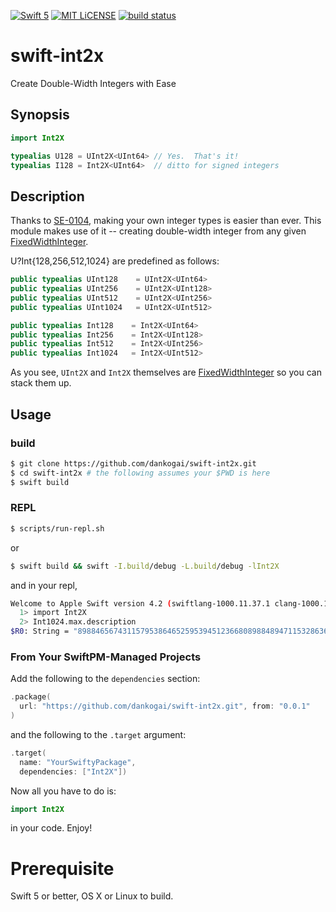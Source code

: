 [![Swift 5](https://img.shields.io/badge/swift-5-brightgreen.svg)](https://swift.org)
[![MIT LiCENSE](https://img.shields.io/badge/license-MIT-brightgreen.svg)](LICENSE)
[![build status](https://secure.travis-ci.org/dankogai/swift-int2x.png)](http://travis-ci.org/dankogai/swift-int2x)

# swift-int2x

Create Double-Width Integers with Ease

## Synopsis

```swift
import Int2X

typealias U128 = UInt2X<UInt64> // Yes.  That's it!
typealias I128 = Int2X<UInt64>  // ditto for signed integers
```

## Description

Thanks to [SE-0104], making your own integer types is easier than ever.  This module makes use of it -- creating double-width integer from any given [FixedWidthInteger].

[SE-0104]: https://github.com/apple/swift-evolution/blob/master/proposals/0104-improved-integers.md
[FixedWidthInteger]: https://developer.apple.com/documentation/swift/fixedwidthinteger

U?Int{128,256,512,1024} are predefined as follows:

```swift
public typealias UInt128    = UInt2X<UInt64>
public typealias UInt256    = UInt2X<UInt128>
public typealias UInt512    = UInt2X<UInt256>
public typealias UInt1024   = UInt2X<UInt512>
```

```swift
public typealias Int128    = Int2X<UInt64>
public typealias Int256    = Int2X<UInt128>
public typealias Int512    = Int2X<UInt256>
public typealias Int1024   = Int2X<UInt512>
```

As you see, `UInt2X` and `Int2X` themselves are [FixedWidthInteger] so you can stack them up.

## Usage

### build

```sh
$ git clone https://github.com/dankogai/swift-int2x.git
$ cd swift-int2x # the following assumes your $PWD is here
$ swift build
```

### REPL

```sh
$ scripts/run-repl.sh
```

or

```sh
$ swift build && swift -I.build/debug -L.build/debug -lInt2X
```

and in your repl,

```sh
Welcome to Apple Swift version 4.2 (swiftlang-1000.11.37.1 clang-1000.11.45.1). Type :help for assistance.
  1> import Int2X 
  2> Int1024.max.description
$R0: String = "89884656743115795386465259539451236680898848947115328636715040578866337902750481566354238661203768010560056939935696678829394884407208311246423715319737062188883946712432742638151109800623047059726541476042502884419075341171231440736956555270413618581675255342293149119973622969239858152417678164812112068607"
```

### From Your SwiftPM-Managed Projects

Add the following to the `dependencies` section:

```swift
.package(
  url: "https://github.com/dankogai/swift-int2x.git", from: "0.0.1"
)
```

and the following to the `.target` argument:

```swift
.target(
  name: "YourSwiftyPackage",
  dependencies: ["Int2X"])
```

Now all you have to do is:

```swift
import Int2X
```

in your code.  Enjoy!

# Prerequisite

Swift 5 or better, OS X or Linux to build.
